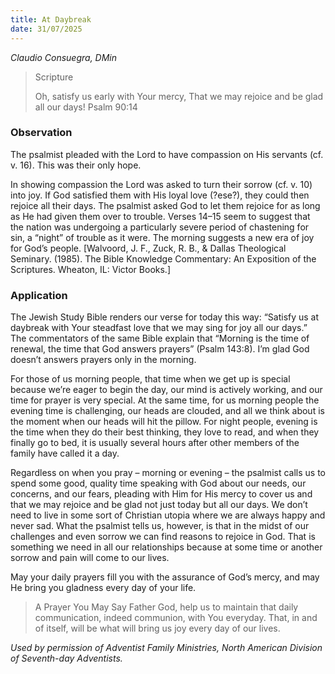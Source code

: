 ```yaml
---
title: At Daybreak
date: 31/07/2025
---
```


_Claudio Consuegra, DMin_

> <p>Scripture</p>
> Oh, satisfy us early with Your mercy, That we may rejoice and be glad all our days! Psalm 90:14

### Observation

The psalmist pleaded with the Lord to have compassion on His servants (cf. v. 16). This was their only hope.

In showing compassion the Lord was asked to turn their sorrow (cf. v. 10) into joy. If God satisfied them with His loyal love (?ese?), they could then rejoice all their days. The psalmist asked God to let them rejoice for as long as He had given them over to trouble. Verses 14–15 seem to suggest that the nation was undergoing a particularly severe period of chastening for sin, a “night” of trouble as it were. The morning suggests a new era of joy for God’s people. [Walvoord, J. F., Zuck, R. B., & Dallas Theological Seminary. (1985). The Bible Knowledge Commentary: An Exposition of the Scriptures. Wheaton, IL: Victor Books.]

### Application

The Jewish Study Bible renders our verse for today this way: “Satisfy us at daybreak with Your steadfast love that we may sing for joy all our days.” The commentators of the same Bible explain that “Morning is the time of renewal, the time that God answers prayers” (Psalm 143:8). I’m glad God doesn’t answers prayers only in the morning.

For those of us morning people, that time when we get up is special because we’re eager to begin the day, our mind is actively working, and our time for prayer is very special. At the same time, for us morning people the evening time is challenging, our heads are clouded, and all we think about is the moment when our heads will hit the pillow. For night people, evening is the time when they do their best thinking, they love to read, and when they finally go to bed, it is usually several hours after other members of the family have called it a day.

Regardless on when you pray – morning or evening – the psalmist calls us to spend some good, quality time speaking with God about our needs, our concerns, and our fears, pleading with Him for His mercy to cover us and that we may rejoice and be glad not just today but all our days. We don’t need to live in some sort of Christian utopia where we are always happy and never sad. What the psalmist tells us, however, is that in the midst of our challenges and even sorrow we can find reasons to rejoice in God. That is something we need in all our relationships because at some time or another sorrow and pain will come to our lives.

May your daily prayers fill you with the assurance of God’s mercy, and may He bring you gladness every day of your life.

> <callout>A Prayer You May Say</callout>
> Father God, help us to maintain that daily communication, indeed communion, with You everyday. That, in and of itself, will be what will bring us joy every day of our lives.

_Used by permission of Adventist Family Ministries, North American Division of Seventh-day Adventists._